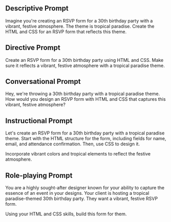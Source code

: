 ## Descriptive Prompt
Imagine you're creating an RSVP form for a 30th birthday party with a vibrant, festive atmosphere. The theme is tropical paradise. Create the HTML and CSS for an RSVP form that reflects this theme.

## Directive Prompt
Create an RSVP form for a 30th birthday party using HTML and CSS. Make sure it reflects a vibrant, festive atmosphere with a tropical paradise theme.

## Conversational Prompt
Hey, we're throwing a 30th birthday party with a tropical paradise theme. How would you design an RSVP form with HTML and CSS that captures this vibrant, festive atmosphere?

## Instructional Prompt
Let's create an RSVP form for a 30th birthday party with a tropical paradise theme. Start with the HTML structure for the form, including fields for name, email, and attendance confirmation. Then, use CSS to design it. 

Incorporate vibrant colors and tropical elements to reflect the festive atmosphere.

## Role-playing Prompt
You are a highly sought-after designer known for your ability to capture the essence of an event in your designs. Your client is hosting a tropical paradise-themed 30th birthday party. They want a vibrant, festive RSVP form. 

Using your HTML and CSS skills, build this form for them.
